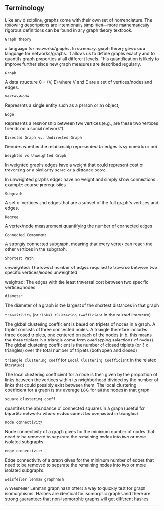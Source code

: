 
## Terminology

Like any discipline, graphs come with their own set of nomenclature. 
The following descriptions are intentionally simplified—more mathematically rigorous definitions can be found in any graph theory textbook.

`Graph theory` 

a language for networks/graphs. In summary, graph theory gives us a language for networks/graphs. It allows us to define graphs exactly and to quantify graph 
properties at all different levels. This quantification is likely to improve further since new graph measures are described regularly. 

`Graph` 

A data structure G = (V, E) where V and E are a set of vertices/nodes and edges.

`Vertex/Node` 

Represents a single entity such as a person or an object,

`Edge` 

Represents a relationship between two vertices (e.g., are these two vertices friends on a social network?).

`Directed Graph vs. Undirected Graph` 

Denotes whether the relationship represented by edges is symmetric or not 

`Weighted vs Unweighted Graph` 

In weighted graphs edges have a weight that could represent cost of traversing or a similarity score or a distance score

In unweighted graphs edges have no weight and simply show connections . example: course prerequisites

`Subgraph` 

A set of vertices and edges that are a subset of the full graph's vertices and edges.

`Degree` 
    
A vertex/node measurement quantifying the number of connected edges 

`Connected Component` 

A strongly connected subgraph, meaning that every vertex can reach the other vertices in the subgraph.

`Shortest Path` 
    
unweighted: The lowest number of edges required to traverse between two specific vertices/nodes unweighted
    
weighted: The edges with the least traversal cost between two specific vertices/nodes  
    
`diameter` 

The diameter of a graph is the largest of the shortest distances in that graph

`transitivity` (or `Global Clustering Coefficient` in the related literature)

The global clustering coefficient is based on triplets of nodes in a graph. A triplet consists of three connected nodes. 
A triangle therefore includes three closed triplets, one centered on each of the nodes 
(n.b. this means the three triplets in a triangle come from overlapping selections of nodes). 
The global clustering coefficient is the number of closed triplets (or 3 x triangles) over the total number of triplets (both open and closed)
  
`triangle clustering coeff` (or `Local Clustering Coefficient` in the related literature)

The local clustering coefficient for a node is then given by the proportion of links 
between the vertices within its neighborhood divided by the number of links that could possibly exist between them. 
The local clustering coefficient for a graph is the average LCC for all the nodes in that graph

`square clustering coeff` 

quantifies the abundance of connected squares in a graph (useful for bipartite networks where nodes cannot be connected in triangles)  
   
`node connectivity`

Node connectivity of a graph gives for the minimum number of nodes that need to be removed to separate 
the remaining nodes into two or more isolated subgraphs.
    
`edge connectivity`

Edge connectivity of a graph gives for the minimum number of edges that need to be removed to separate 
the remaining nodes into two or more isolated subgraphs.
    
`weisfeiler lehman graphhash` 

A Weisfeiler Lehman graph hash offers a way to quickly test for graph isomorphisms. Hashes are identical for isomorphic graphs and there are strong guarantees 
that non-isomorphic graphs will get different hashes


---
